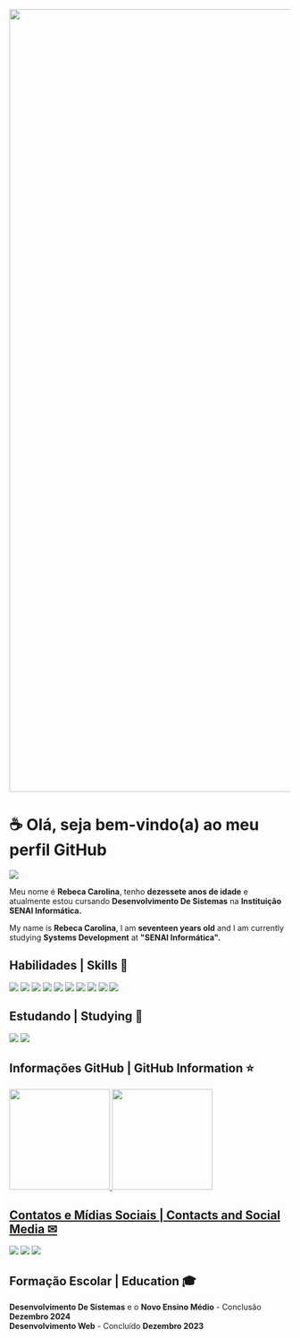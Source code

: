 <img src="https://user-images.githubusercontent.com/35267447/206916906-9bfb66d9-c419-44c2-908a-4885e610425f.gif" min-width="1400px" max-width="1400px" width="1400px" align="center">

<h1> ☕ Olá, seja bem-vindo(a) ao meu perfil GitHub</h1>

<img src="https://img.shields.io/static/v1?label=Overview&message=REBECA CAROLINA&color=3c096c&style=for-the-badge&logo=GitHub">


<div>

Meu nome é <strong>Rebeca Carolina</strong>, tenho <strong>dezessete anos de idade</strong> e atualmente estou cursando <strong>Desenvolvimento De Sistemas</strong> na <strong>Instituição SENAI Informática.</strong><br>


My name is <strong>Rebeca Carolina</strong>, I am <strong>seventeen years old</strong> and I am currently studying <strong>Systems Development</strong> at <strong>"SENAI Informática".</strong><br>


<h2>Habilidades | Skills 🥇 </h2> 

<div>
  <img src="https://img.shields.io/badge/Figma-821B47?style=for-the-badge&logo=figma&logoColor=white" />
  <img src="https://img.shields.io/badge/Git-A52A2A?style=for-the-badge&logo=git&logoColor=white" />
  <img src="https://img.shields.io/badge/HTML5-E34F26?style=for-the-badge&logo=html5&logoColor=white" />
  <img src="https://img.shields.io/badge/CSS3-1572B6?style=for-the-badge&logo=css3&logoColor=white" />
  <img src="https://img.shields.io/badge/C%23-239120?style=for-the-badge&logo=c-sharp&logoColor=white" />
  <img src="https://img.shields.io/badge/.NET-5C2D91?style=for-the-badge&logo=.net&logoColor=white" />
  <img src="https://img.shields.io/badge/Microsoft_SQL_Server-CC2927?style=for-the-badge&logo=microsoft-sql-server&logoColor=white" />
  <img src="https://img.shields.io/badge/JavaScript-F7DF1E?style=for-the-badge&logo=javascript&logoColor=black" />
  <img src="https://img.shields.io/badge/react-%2320232a.svg?style=for-the-badge&logo=react&logoColor=%2361DAFB"/> 
  <img src="https://img.shields.io/badge/React_Native-20232A?style=for-the-badge&logo=react&logoColor=61DAFB" />
  
</div>

<h2>Estudando | Studying 🧠</h2>

<div>

<img src="https://img.shields.io/badge/Python-14354C?style=for-the-badge&logo=python&logoColor=white" />
<img src="https://img.shields.io/badge/java-%23ED8B00.svg?style=for-the-badge&logo=openjdk&logoColor=white"/>
</div>

<h2>Informações GitHub | GitHub Information ⭐</h2> 
  
</div>

  <a href="https://github.com/rebecarolinax">

<img height="180em" src="https://github-readme-stats.vercel.app/api?username=rebecarolinax&show_icons=true&count_private=true&ring_color=3c096c&title_color=3c096c&icon_color=3c096c&rank-circle_color=3c096c&text_color=ffffff&bg_color=000000"/> 
<img height="180em" src="https://github-readme-stats.vercel.app/api/top-langs/?username=rebecarolinax&layout=compact&title_color=3c096c&text_color=ffffff&bg_color=000000" />
</div>



<h2>Contatos e Mídias Sociais | Contacts and Social Media ✉</h2> 

<a href = "mailto:contato@rebecacarolina75@gmail.com"><img loading="lazy" src="https://img.shields.io/badge/Gmail-D14836?style=for-the-badge&logo=gmail&logoColor=white" target="_blank"></a>
<a href="https://instagram.com/rebecacarolinax" target="_blank"><img src="https://img.shields.io/badge/-Instagram-%23E4405F?style=for-the-badge&logo=instagram&logoColor=white" target="_blank"></a>
<a href="https://www.linkedin.com/in/rebecarolinax" target="_blank"><img src="https://img.shields.io/badge/-LinkedIn-%230077B5?style=for-the-badge&logo=linkedin&logoColor=white" target="_blank"></a>



<h2>Formação Escolar | Education 🎓</h2> 
  
<strong>Desenvolvimento De Sistemas</strong> e o <strong>Novo Ensino Médio</strong> - Conclusão <strong>Dezembro 2024</strong><br>
<strong>Desenvolvimento Web</strong> - Concluído <strong>Dezembro 2023</strong>    
 
 


